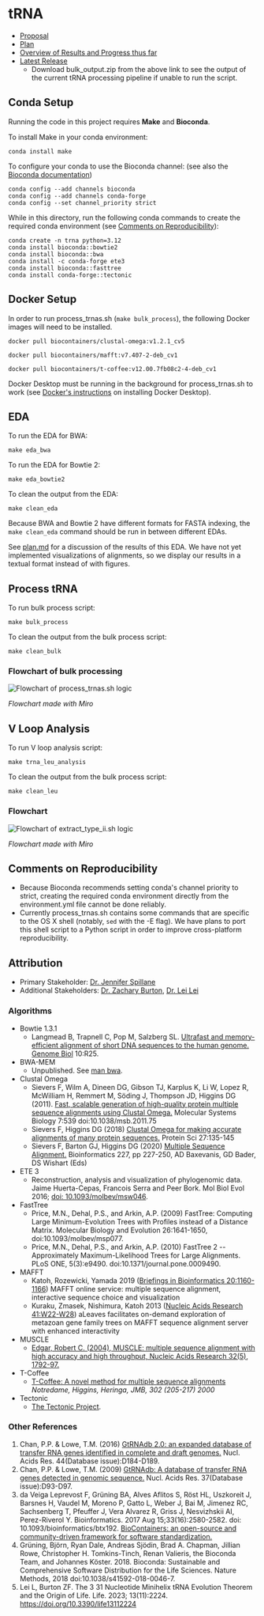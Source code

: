 # tRNA

* [Proposal](proposal.md)
* [Plan](plan.md)
* [Overview of Results and Progress thus far](docs/overview.md)
* [Latest Release](https://github.com/ds5500/project-Samee-Mushtak-25/releases/tag/v0.1)
  * Download bulk_output.zip from the above link to see the output of the current tRNA processing pipeline if unable to run the script.  

## Conda Setup

Running the code in this project requires **Make** and **Bioconda**.

To install Make in your conda environment:

```
conda install make
```

To configure your conda to use the Bioconda channel: (see also the [Bioconda documentation](https://bioconda.github.io/index.html))

```
conda config --add channels bioconda
conda config --add channels conda-forge
conda config --set channel_priority strict
```

While in this directory, run the following conda commands to create the required conda environment (see [Comments on Reproducibility](#comments-on-reproducibility)):

```
conda create -n trna python=3.12
conda install bioconda::bowtie2
conda install bioconda::bwa
conda install -c conda-forge ete3
conda install bioconda::fasttree
conda install conda-forge::tectonic
```

## Docker Setup

In order to run process_trnas.sh (`make bulk_process`), the following Docker images will need to be installed.

```
docker pull biocontainers/clustal-omega:v1.2.1_cv5
```

```
docker pull biocontainers/mafft:v7.407-2-deb_cv1
```

```
docker pull biocontainers/t-coffee:v12.00.7fb08c2-4-deb_cv1
```

Docker Desktop must be running in the background for process_trnas.sh to work (see [Docker's instructions](https://docs.docker.com/engine/install/) on installing Docker Desktop).

## EDA

To run the EDA for BWA:

```
make eda_bwa
```

To run the EDA for Bowtie 2:

```
make eda_bowtie2
```

To clean the output from the EDA:

```
make clean_eda
```

Because BWA and Bowtie 2 have different formats for FASTA indexing, the `make clean_eda` command should be run in between different EDAs.

See [plan.md](plan.md) for a discussion of the results of this EDA. We have not yet implemented visualizations of alignments, so we display our results in a textual format instead of with figures.

## Process tRNA

To run bulk process script:

```
make bulk_process
```

To clean the output from the bulk process script:

```
make clean_bulk
```

### Flowchart of bulk processing

![Flowchart of process_trnas.sh logic](figs/DS5500-process_trnas-flow.jpg)

_Flowchart made with Miro_

## V Loop Analysis

To run V loop analysis script:

```
make trna_leu_analysis
```

To clean the output from the bulk process script:

```
make clean_leu
```

### Flowchart

![Flowchart of extract_type_ii.sh logic](figs/DS5500-v_loop_analysis-flow.jpg)

_Flowchart made with Miro_

## Comments on Reproducibility

* Because Bioconda recommends setting conda's channel priority to strict, creating the required conda environment directly from the environment.yml file cannot be done reliably.
* Currently process_trnas.sh contains some commands that are specific to the OS X shell (notably, `sed` with the -E flag). We have plans to port this shell script to a Python script in order to improve cross-platform reproducibility.

## Attribution

* Primary Stakeholder: [Dr. Jennifer Spillane](https://roux.northeastern.edu/people/jennifer-spillane/)
* Additional Stakeholders: [Dr. Zachary Burton](https://www.canr.msu.edu/people/burton_zachary), [Dr. Lei Lei](https://www.une.edu/people/lei-lei)

### Algorithms

*  Bowtie 1.3.1
    * Langmead B, Trapnell C, Pop M, Salzberg SL. [Ultrafast and memory-efficient alignment of short DNA sequences to the human genome. Genome Biol](http://genomebiology.com/2009/10/3/R25) 10:R25.
* BWA-MEM
    * Unpublished. See [man bwa](https://bio-bwa.sourceforge.net/bwa.shtml).
* Clustal Omega
    * Sievers F, Wilm A, Dineen DG, Gibson TJ, Karplus K, Li W, Lopez R, McWilliam H, Remmert M, Söding J, Thompson JD, Higgins DG (2011). [Fast, scalable generation of high-quality protein multiple sequence alignments using Clustal Omega.](https://www.nature.com/msb/journal/v7/n1/full/msb201175.html) Molecular Systems Biology 7:539 doi:10.1038/msb.2011.75
    * Sievers F, Higgins DG (2018) [Clustal Omega for making accurate alignments of many protein sequences.](https://onlinelibrary.wiley.com/doi/full/10.1002/pro.3290) Protein Sci 27:135-145
    * Sievers F, Barton GJ, Higgins DG (2020) [Multiple Sequence Alignment.](https://www.wiley.com/en-us/Bioinformatics%2C+4th+Edition-p-9781119335580) Bioinformatics 227, pp 227-250, AD Baxevanis, GD Bader, DS Wishart (Eds)
* ETE 3
    * Reconstruction, analysis and visualization of phylogenomic data. Jaime Huerta-Cepas, Francois Serra and Peer Bork. Mol Biol Evol 2016; [doi: 10.1093/molbev/msw046](http://mbe.oxfordjournals.org/content/early/2016/03/21/molbev.msw046).
* FastTree
    * Price, M.N., Dehal, P.S., and Arkin, A.P. (2009) FastTree: Computing Large Minimum-Evolution Trees with Profiles instead of a Distance Matrix. Molecular Biology and Evolution 26:1641-1650, doi:10.1093/molbev/msp077.
    * Price, M.N., Dehal, P.S., and Arkin, A.P. (2010) FastTree 2 -- Approximately Maximum-Likelihood Trees for Large Alignments. PLoS ONE, 5(3):e9490. doi:10.1371/journal.pone.0009490.
* MAFFT
    * Katoh, Rozewicki, Yamada 2019 ([Briefings in Bioinformatics 20:1160-1166](https://academic.oup.com/bib/article/20/4/1160/4106928)) MAFFT online service: multiple sequence alignment, interactive sequence choice and visualization
    * Kuraku, Zmasek, Nishimura, Katoh 2013 ([Nucleic Acids Research 41:W22-W28](https://academic.oup.com/nar/article/41/W1/W22/1099639)) aLeaves facilitates on-demand exploration of metazoan gene family trees on MAFFT sequence alignment server with enhanced interactivity
* MUSCLE
    * [Edgar, Robert C. (2004), MUSCLE: multiple sequence alignment with high accuracy and high throughput, Nucleic Acids Research 32(5), 1792-97.](http://nar.oupjournals.org/cgi/content/full/32/5/1792?ijkey=48Nmt1tta0fMg&keytype=ref)
* T-Coffee
    * [T-Coffee: A novel method for multiple sequence alignments](https://pubmed.ncbi.nlm.nih.gov/10964570/) _Notredame, Higgins, Heringa, JMB, 302 (205-217) 2000_ 
* Tectonic
    * [The Tectonic Project](https://tectonic-typesetting.github.io/en-US/index.html).
 
### Other References

1. Chan, P.P. & Lowe, T.M. (2016) [GtRNAdb 2.0: an expanded database of transfer RNA genes identified in complete and draft genomes.](https://academic.oup.com/nar/article/44/D1/D184/2503100) Nucl. Acids Res. 44(Database issue):D184-D189.
2. Chan, P.P. & Lowe, T.M. (2009) [GtRNAdb: A database of transfer RNA genes detected in genomic sequence.](https://academic.oup.com/nar/article/37/suppl_1/D93/1010599?) Nucl. Acids Res. 37(Database issue):D93-D97.
3. da Veiga Leprevost F, Grüning BA, Alves Aflitos S, Röst HL, Uszkoreit J, Barsnes H, Vaudel M, Moreno P, Gatto L, Weber J, Bai M, Jimenez RC, Sachsenberg T, Pfeuffer J, Vera Alvarez R, Griss J, Nesvizhskii AI, Perez-Riverol Y. Bioinformatics. 2017 Aug 15;33(16):2580-2582. doi: 10.1093/bioinformatics/btx192. [BioContainers: an open-source and community-driven framework for software standardization.](https://academic.oup.com/bioinformatics/article/33/16/2580/3096437)
4. Grüning, Björn, Ryan Dale, Andreas Sjödin, Brad A. Chapman, Jillian Rowe, Christopher H. Tomkins-Tinch, Renan Valieris, the Bioconda Team, and Johannes Köster. 2018. Bioconda: Sustainable and Comprehensive Software Distribution for the Life Sciences. Nature Methods, 2018 doi:10.1038/s41592-018-0046-7.
5. Lei L, Burton ZF. The 3 31 Nucleotide Minihelix tRNA Evolution Theorem and the Origin of Life. Life. 2023; 13(11):2224. https://doi.org/10.3390/life13112224 
